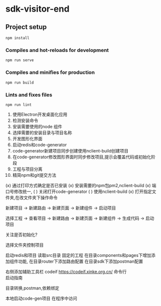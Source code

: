# sdk-visitor-end

## Project setup
```
npm install
```

### Compiles and hot-reloads for development
```
npm run serve
```

### Compiles and minifies for production
```
npm run build
```

### Lints and fixes files
```
npm run lint
```


1. 使用Electron开发桌面化应用
2. 检测安装命令
3. 安装需要使用的node 组件
4. 选择需要的安装目录与项目名称
5. 开发图形化界面
6. 启动redis和code-generator
7. code-generator新建项目同步创建使用nclient-build创建项目
8. 在code-generator修改图形界面时同步修改项目,提示会覆盖代码或初始化阶段
9. 工程与项目分离
10. 精简npm和git提交方法

(x) 通过打印方式确定是否已安装
(x) 安装需要的npm包pm2,nclient-build
(x) 端口号修改统一,
( ) 关闭打开code-generator
( ) 使用nclient-build
(x) 打开指定文件夹,在改文件夹下操作命令

新建项目 -> 新建路由 -> 新建页面 -> 新建组件 -> 启动项目

选择工程 -> 查看项目 -> 新建路由 -> 新建页面 -> 新建组件 -> 生成代码 -> 启动项目

关注是否初始化?

选择文件夹控制项目

启动redis和项目
读取src目录
固定的工程
在目录components和pages下增加添加组件功能,
在目录router下添加路由配置
在目录sdk下添加postman配置

右侧添加辅助工具栏
codeif  https://codeif.xinke.org.cn/
命令行    
启动指南  

目录转换,postman,依赖绑定

本地启动code-gen项目
在程序中访问



